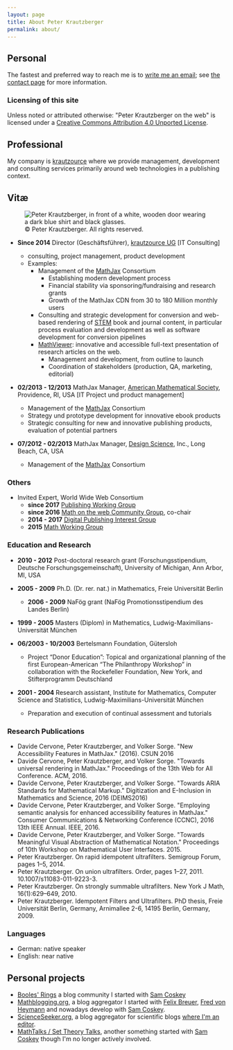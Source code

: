 ```yaml
---
layout: page
title: About Peter Krautzberger
permalink: about/
---
```



## Personal

The fastest and preferred way to reach me is to [write me an email](mailto:p.krautzberger@gmail.com); see [the contact page](/contact/) for more information.

### Licensing of this site

Unless noted or attributed otherwise: <span xmlns:dct="http://purl.org/dc/terms/" property="dct:title">"Peter Krautzberger on the web"</span> is licensed under a [Creative Commons Attribution 4.0 Unported License](https://creativecommons.org/licenses/by/4.0/).


## Professional

My company is [krautzource](https://www.krautzource.com) where we provide management, development and consulting services primarily around web technologies in a publishing context.


## Vitæ
<figure>
  <img srcset="/public/peter_krautzberger_450.jpg 450w,
              /public/peter_krautzberger.jpg 1080w"
      sizes="(max-width: 719px) 450px,
              (max-width: 720px) 1080px,
              800px"
      src="/public/peter_krautzberger_450.jpg"
      alt="Peter Krautzberger, in front of a white, wooden door wearing a dark blue shirt and black glasses.">
  <figcaption>&copy; Peter Krautzberger. All rights reserved.</figcaption>
</figure>

* **Since 2014**  Director (Geschäftsführer), [krautzource UG](https://www.krautzource.com) [IT Consulting]
  * consulting, project management, product development
  * Examples:
    * Management of the [MathJax](https://www.mathjax.org) Consortium
      * Establishing modern development process
      * Financial stability via sponsoring/fundraising and research grants
      * Growth of the MathJax CDN from 30 to 180 Million monthly users
    * Consulting and strategic development for conversion and web-based rendering of [STEM](https://en.wikipedia.org/wiki/Science,_technology,_engineering,_and_mathematics) book and journal content, in particular process evaluation and development as well as software development for conversion pipelines
    * [MathViewer](www.ams.org/publications/journals/journalsframework/AMSMathViewer): innovative and accessible full-text presentation of research articles on the web.
      * Management and development, from outline to launch
      * Coordination of stakeholders (production, QA, marketing, editorial)

* **02/2013 - 12/2013** MathJax Manager, [American Mathematical Society](http://www.ams.org), Providence, RI, USA [IT Project und product management]
    * Management of the [MathJax](https://www.mathjax.org) Consortium
  * Strategy und prototype development for innovative ebook products
  * Strategic consulting for new and innovative publishing products, evaluation of potential partners

* **07/2012 - 02/2013** MathJax Manager, [Design Science](http://www.dessci.com), Inc., Long Beach, CA, USA
  * Management of the [MathJax](https://www.mathjax.org) Consortium

### Others

* Invited Expert, World Wide Web Consortium
  * **since 2017** [Publishing Working Group](https://www.w3.org/publishing/groups/publ-wg/)
  * **since 2016** [Math on the web Community Group](https://w3c.github.io/mathonwebpages/), co-chair
  * **2014 - 2017** [Digital Publishing Interest Group](https://www.w3.org/dpub/IG/wiki/Main_Page)
  * **2015** [Math Working Group](https://www.w3.org/Math/)

### Education and Research

* **2010 - 2012** Post-doctoral research grant (Forschungsstipendium, Deutsche Forschungsgemeinschaft), University of Michigan, Ann Arbor, MI, USA
* **2005 - 2009** Ph.D. (Dr. rer. nat.) in Mathematics, Freie Universität Berlin
  * **2006 - 2009** NaFög grant (NaFög Promotionsstipendium des Landes Berlin)
* **1999 - 2005** Masters (Diplom) in Mathematics, Ludwig-Maximilians-Universität München

* **06/2003 - 10/2003**	Bertelsmann Foundation, Gütersloh
  * Project “Donor Education”: Topical and organizational planning of the first European-American  “The Philanthropy Workshop” in collaboration with the Rockefeller Foundation, New York, and Stifterprogramm Deutschland
* **2001 - 2004** Research assistant, Institute for Mathematics, Computer Science and Statistics, Ludwig-Maximilians-Universität München
  * Preparation and execution of continual assessment and tutorials

### Research Publications

* Davide Cervone, Peter Krautzberger, and Volker Sorge. "New Accessibility Features in MathJax." (2016). CSUN 2016
* Davide Cervone, Peter Krautzberger, and Volker Sorge. "Towards universal rendering in MathJax." Proceedings of the 13th Web for All Conference. ACM, 2016.
* Davide Cervone, Peter Krautzberger, and Volker Sorge. "Towards ARIA Standards for Mathematical Markup." Digitization and E-Inclusion in Mathematics and Science, 2016 (DEIMS2016)
* Davide Cervone, Peter Krautzberger, and Volker Sorge. "Employing semantic analysis for enhanced accessibility features in MathJax." Consumer Communications & Networking Conference (CCNC), 2016 13th IEEE Annual. IEEE, 2016.
* Davide Cervone, Peter Krautzberger, and Volker Sorge. "Towards Meaningful Visual Abstraction of Mathematical Notation." Proceedings of 10th Workshop on Mathematical User Interfaces. 2015.
* Peter Krautzberger. On rapid idempotent ultrafilters. Semigroup Forum, pages 1–5, 2014.
* Peter Krautzberger. On union ultrafilters. Order, pages 1–27, 2011. 10.1007/s11083-011-9223-3.
* Peter Krautzberger. On strongly summable ultrafilters. New York J Math, 16(1):629–649, 2010.
* Peter Krautzberger. Idempotent Filters and Ultrafilters. PhD thesis, Freie Universität Berlin, Germany, Arnimallee 2-6, 14195 Berlin, Germany, 2009.

### Languages

* German: native speaker
* English: near native

## Personal projects

* [Booles' Rings](http://boolesrings.org) a blog community I started with [Sam Coskey](https://scoskey.github.io/)
* [Mathblogging.org](http://www.mathblogging.org), a blog aggregator I started with [Felix Breuer](http://www.felixbreuer.net/), [Fred von Heymann](http://www.mi.uni-koeln.de/opt/von-heymann/) and nowadays develop with [Sam Coskey](https://scoskey.github.io/).
* [ScienceSeeker.org](http://www.scienceseeker.org), a blog aggregator for scientific blogs [where I'm an editor](http://www.scienceseeker.org/p/about-scienceseeker.html).
* [MathTalks / Set Theory Talks](http://settheory.mathtalks.org), another something started with [Sam Coskey](https://scoskey.github.io/) though I'm no longer actively involved.

